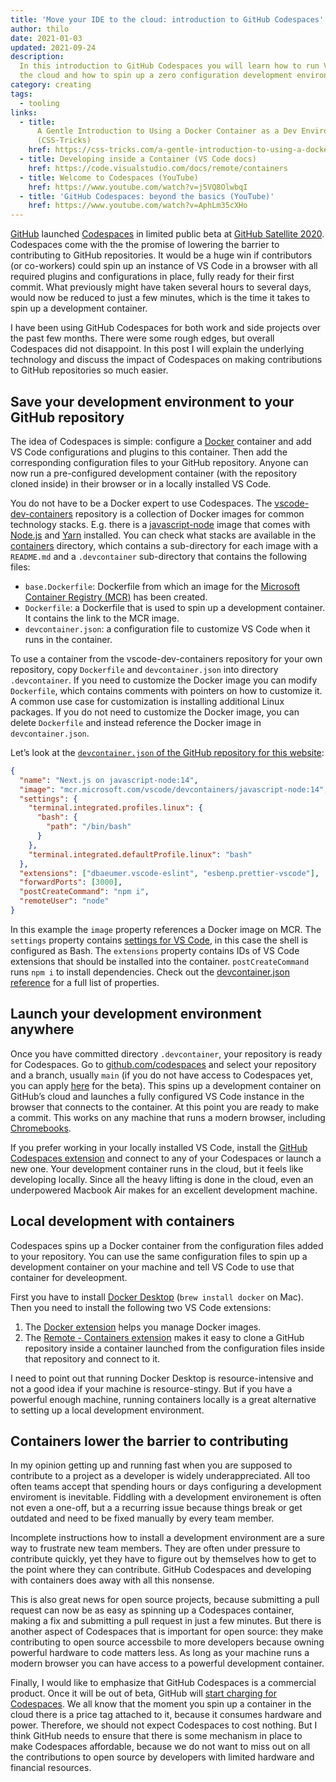 ```yaml
---
title: 'Move your IDE to the cloud: introduction to GitHub Codespaces'
author: thilo
date: 2021-01-03
updated: 2021-09-24
description:
  In this introduction to GitHub Codespaces you will learn how to run VS Code in
  the cloud and how to spin up a zero configuration development environment.
category: creating
tags:
  - tooling
links:
  - title:
      A Gentle Introduction to Using a Docker Container as a Dev Environment
      (CSS-Tricks)
    href: https://css-tricks.com/a-gentle-introduction-to-using-a-docker-container-as-a-dev-environment/
  - title: Developing inside a Container (VS Code docs)
    href: https://code.visualstudio.com/docs/remote/containers
  - title: Welcome to Codespaces (YouTube)
    href: https://www.youtube.com/watch?v=j5VQ8OlwbqI
  - title: 'GitHub Codespaces: beyond the basics (YouTube)'
    href: https://www.youtube.com/watch?v=AphLm35cXHo
---
```


<script context="module">
  export const prerender = true;
</script>

[GitHub](https://github.com/) launched
[Codespaces](https://github.com/features/codespaces) in limited public beta at
[GitHub Satellite 2020](https://github.blog/2020-05-06-new-from-satellite-2020-github-codespaces-github-discussions-securing-code-in-private-repositories-and-more/).
Codespaces come with the the promise of lowering the barrier to contributing to
GitHub repositories. It would be a huge win if contributors (or co-workers)
could spin up an instance of VS Code in a browser with all required plugins and
configurations in place, fully ready for their first commit. What previously
might have taken several hours to several days, would now be reduced to just a
few minutes, which is the time it takes to spin up a development container.

I have been using GitHub Codespaces for both work and side projects over the
past few months. There were some rough edges, but overall Codespaces did not
disappoint. In this post I will explain the underlying technology and discuss
the impact of Codespaces on making contributions to GitHub repositories so much
easier.

## Save your development environment to your GitHub repository

The idea of Codespaces is simple: configure a [Docker](https://www.docker.com/)
container and add VS Code configurations and plugins to this container. Then add
the corresponding configuration files to your GitHub repository. Anyone can now
run a pre-configured development container (with the repository cloned inside)
in their browser or in a locally installed VS Code.

You do not have to be a Docker expert to use Codespaces. The
[vscode-dev-containers](https://github.com/microsoft/vscode-dev-containers)
repository is a collection of Docker images for common technology stacks. E.g.
there is a
[javascript-node](https://github.com/microsoft/vscode-dev-containers/tree/master/containers/javascript-node)
image that comes with [Node.js](https://nodejs.org/en/) and
[Yarn](https://classic.yarnpkg.com/lang/en/) installed. You can check what
stacks are available in the
[containers](https://github.com/microsoft/vscode-dev-containers/tree/master/containers)
directory, which contains a sub-directory for each image with a `README.md` and
a `.devcontainer` sub-directory that contains the following files:

- `base.Dockerfile`: Dockerfile from which an image for the
  [Microsoft Container Registry (MCR)](https://github.com/microsoft/containerregistry)
  has been created.
- `Dockerfile`: a Dockerfile that is used to spin up a development container. It
  contains the link to the MCR image.
- `devcontainer.json`: a configuration file to customize VS Code when it runs in
  the container.

To use a container from the vscode-dev-containers repository for your own
repository, copy `Dockerfile` and `devcontainer.json` into directory
`.devcontainer`. If you need to customize the Docker image you can modify
`Dockerfile`, which contains comments with pointers on how to customize it. A
common use case for customization is installing additional Linux packages. If
you do not need to customize the Docker image, you can delete `Dockerfile` and
instead reference the Docker image in `devcontainer.json`.

Let’s look at the
[`devcontainer.json` of the GitHub repository for this website](https://github.com/maiertech/maier.tech/blob/main/.devcontainer/devcontainer.json):

```json:.devcontainer/devcontainer.json
{
  "name": "Next.js on javascript-node:14",
  "image": "mcr.microsoft.com/vscode/devcontainers/javascript-node:14",
  "settings": {
    "terminal.integrated.profiles.linux": {
      "bash": {
        "path": "/bin/bash"
      }
    },
    "terminal.integrated.defaultProfile.linux": "bash"
  },
  "extensions": ["dbaeumer.vscode-eslint", "esbenp.prettier-vscode"],
  "forwardPorts": [3000],
  "postCreateCommand": "npm i",
  "remoteUser": "node"
}
```

In this example the `image` property references a Docker image on MCR. The
`settings` property contains
[settings for VS Code](https://code.visualstudio.com/docs/getstarted/settings),
in this case the shell is configured as Bash. The `extensions` property contains
IDs of VS Code extensions that should be installed into the container.
`postCreateCommand` runs `npm i` to install dependencies. Check out the
[devcontainer.json reference](https://code.visualstudio.com/docs/remote/devcontainerjson-reference)
for a full list of properties.

## Launch your development environment anywhere

Once you have committed directory `.devcontainer`, your repository is ready for
Codespaces. Go to [github.com/codespaces](https://github.com/codespaces) and
select your repository and a branch, usually `main` (if you do not have access
to Codespaces yet, you can apply [here](https://github.com/features/codespaces)
for the beta). This spins up a development container on GitHub’s cloud and
launches a fully configured VS Code instance in the browser that connects to the
container. At this point you are ready to make a commit. This works on any
machine that runs a modern browser, including
[Chromebooks](https://www.google.com/chromebook/).

If you prefer working in your locally installed VS Code, install the
[GitHub Codespaces extension](https://marketplace.visualstudio.com/items?itemName=GitHub.codespaces)
and connect to any of your Codespaces or launch a new one. Your development
container runs in the cloud, but it feels like developing locally. Since all the
heavy lifting is done in the cloud, even an underpowered Macbook Air makes for
an excellent development machine.

## Local development with containers

Codespaces spins up a Docker container from the configuration files added to
your repository. You can use the same configuration files to spin up a
development container on your machine and tell VS Code to use that container for
develeopment.

First you have to install
[Docker Desktop](https://www.docker.com/products/docker-desktop)
(`brew install docker` on Mac). Then you need to install the following two VS
Code extensions:

1. The
   [Docker extension](https://marketplace.visualstudio.com/items?itemName=ms-azuretools.vscode-docker)
   helps you manage Docker images.
1. The
   [Remote - Containers extension](https://marketplace.visualstudio.com/items?itemName=ms-vscode-remote.remote-containers)
   makes it easy to clone a GitHub repository inside a container launched from
   the configuration files inside that repository and connect to it.

I need to point out that running Docker Desktop is resource-intensive and not a
good idea if your machine is resource-stingy. But if you have a powerful enough
machine, running containers locally is a great alternative to setting up a local
development environment.

## Containers lower the barrier to contributing

In my opinion getting up and running fast when you are supposed to contribute to
a project as a developer is widely underappreciated. All too often teams accept
that spending hours or days configuring a development enviroment is inevitable.
Fiddling with a development environement is often not even a one-off, but a a
recurring issue because things break or get outdated and need to be fixed
manually by every team member.

Incomplete instructions how to install a development environment are a sure way
to frustrate new team members. They are often under pressure to contribute
quickly, yet they have to figure out by themselves how to get to the point where
they can contribute. GitHub Codespaces and developing with containers does away
with all this nonsense.

This is also great news for open source projects, because submitting a pull
request can now be as easy as spinning up a Codespaces container, making a fix
and submitting a pull request in just a few minutes. But there is another aspect
of Codespaces that is important for open source: they make contributing to open
source accessbile to more developers because owning powerful hardware to code
matters less. As long as your machine runs a modern browser you can have access
to a powerful development container.

Finally, I would like to emphasize that GitHub Codespaces is a commercial
product. Once it will be out of beta, GitHub will
[start charging for Codespaces](https://docs.github.com/en/free-pro-team@latest/github/developing-online-with-codespaces/about-billing-for-codespaces).
We all know that the moment you spin up a container in the cloud there is a
price tag attached to it, because it consumes hardware and power. Therefore, we
should not expect Codespaces to cost nothing. But I think GitHub needs to ensure
that there is some mechanism in place to make Codespaces affordable, because we
do not want to miss out on all the contributions to open source by developers
with limited hardware and financial resources.
